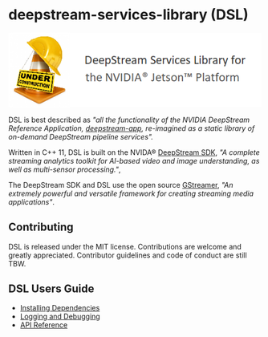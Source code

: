 # deepstream-services-library (DSL)

![](/Images/under-construction.png)

DSL is best described as _"all the functionality of the NVIDIA DeepStream Reference Application, [deepstream-app](https://docs.nvidia.com/metropolis/deepstream/dev-guide/index.html#page/DeepStream_Development_Guide%2Fdeepstream_app_architecture.html), re-imagined as a static library of on-demand DeepStream pipeline services"._

Written in C++ 11, DSL is built on the NVIDA® [DeepStream SDK](https://developer.nvidia.com/deepstream-sdk), _"A complete streaming analytics toolkit for AI-based video and image understanding, as well as multi-sensor processing."_, 

The DeepStream SDK and DSL use the open source [GStreamer](https://gstreamer.freedesktop.org/),  _"An extremely powerful and versatile framework for creating streaming media applications"_.

## Contributing
DSL is released under the MIT license. Contributions are welcome and greatly appreciated. Contributor guidelines and code of conduct are still TBW. 

## DSL Users Guide

* [Installing Dependencies](/docs/installing-dependencies.md)
* [Logging and Debugging](/docs/debugging-dsl.md)
* [API Reference](/docs/api-reference-list.md)
